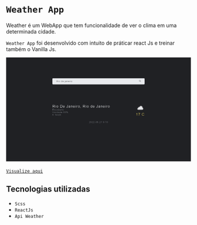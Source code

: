 # `Weather App`
Weather é um WebApp que tem funcionalidade de ver o clima em uma determinada cidade.

`Weather App` foi desenvolvido com intuito de práticar react Js e treinar também o Vanilla Js.

<img src='./weather.png' />

<a href='https://weather-self-sigma.vercel.app/'>`Visualize aqui`<a>

## Tecnologias utilizadas

- `Scss`
- `ReactJs`
- `Api Weather`
